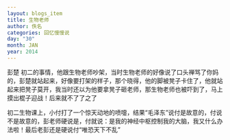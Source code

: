 ```yaml
---
layout: blogs_item
title: 生物老师
author: 佚名
categories: 回忆慢慢说
day: "30"
month: JAN
year: 2014
---
```



彭楚 初二的事情，他跟生物老师吵架，当时生物老师的好像说了口头禅骂了你妈的，彭楚就站起来，好像要打架的样子，那个晓得，他的脚被凳子卡住了，他就站起来把凳子莫开，我当时还以为他要拿凳子砸老师，那生物老师也被吓到了，马上摸出棍子迎战！后来就不了了之了


 
 
初二生物课上，小付打了一个惊天动地的喷嚏，结果“毛泽东”说付是故意的，付说不是故意的，彭老师硬说是，付就说：是我的神经中枢控制我的大脑，我又什么办法啦！最后老彭还是硬说付“唯恐天下不乱”


